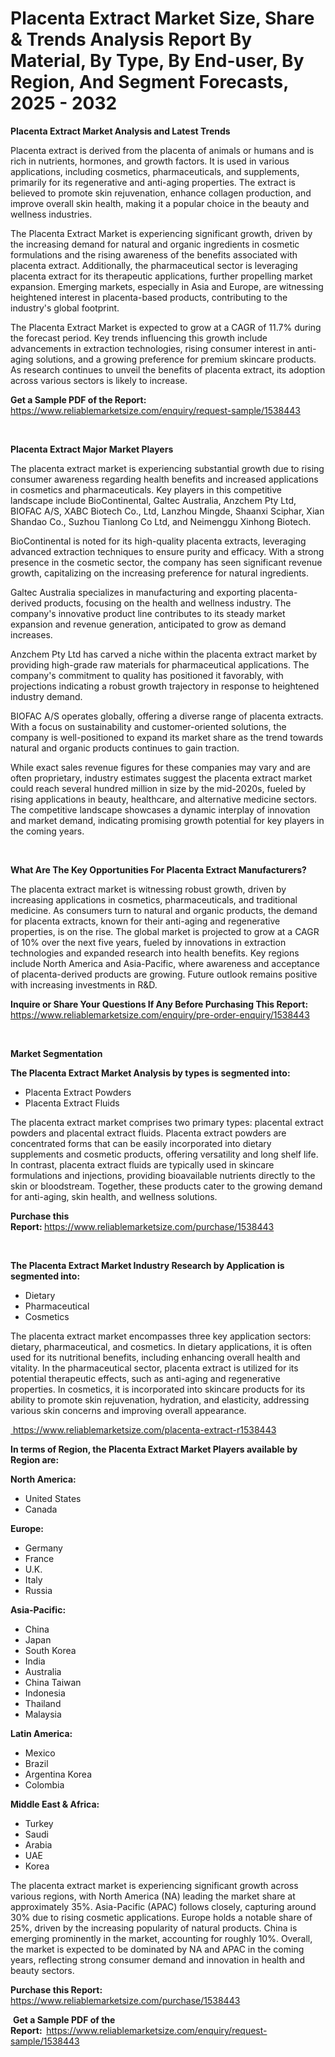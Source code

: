 <p><h1>Placenta Extract Market Size, Share & Trends Analysis Report By Material, By Type, By End-user, By Region, And Segment Forecasts, 2025 - 2032</h1></p><p><strong>Placenta Extract Market Analysis and Latest Trends</strong></p>
<p><p>Placenta extract is derived from the placenta of animals or humans and is rich in nutrients, hormones, and growth factors. It is used in various applications, including cosmetics, pharmaceuticals, and supplements, primarily for its regenerative and anti-aging properties. The extract is believed to promote skin rejuvenation, enhance collagen production, and improve overall skin health, making it a popular choice in the beauty and wellness industries.</p><p>The Placenta Extract Market is experiencing significant growth, driven by the increasing demand for natural and organic ingredients in cosmetic formulations and the rising awareness of the benefits associated with placenta extract. Additionally, the pharmaceutical sector is leveraging placenta extract for its therapeutic applications, further propelling market expansion. Emerging markets, especially in Asia and Europe, are witnessing heightened interest in placenta-based products, contributing to the industry's global footprint.</p><p>The Placenta Extract Market is expected to grow at a CAGR of 11.7% during the forecast period. Key trends influencing this growth include advancements in extraction technologies, rising consumer interest in anti-aging solutions, and a growing preference for premium skincare products. As research continues to unveil the benefits of placenta extract, its adoption across various sectors is likely to increase.</p></p>
<p><strong>Get a Sample PDF of the Report:&nbsp;</strong> <a href="https://www.reliablemarketsize.com/enquiry/request-sample/1538443?utm_campaign=2640&utm_medium=2&utm_source=Github&utm_content=ia&utm_term=19042025&utm_id=placenta-extract">https://www.reliablemarketsize.com/enquiry/request-sample/1538443</a></p>
<p>&nbsp;</p>
<p><strong>Placenta Extract Major Market Players</strong></p>
<p><p>The placenta extract market is experiencing substantial growth due to rising consumer awareness regarding health benefits and increased applications in cosmetics and pharmaceuticals. Key players in this competitive landscape include BioContinental, Galtec Australia, Anzchem Pty Ltd, BIOFAC A/S, XABC Biotech Co., Ltd, Lanzhou Mingde, Shaanxi Sciphar, Xian Shandao Co., Suzhou Tianlong Co Ltd, and Neimenggu Xinhong Biotech.</p><p>BioContinental is noted for its high-quality placenta extracts, leveraging advanced extraction techniques to ensure purity and efficacy. With a strong presence in the cosmetic sector, the company has seen significant revenue growth, capitalizing on the increasing preference for natural ingredients. </p><p>Galtec Australia specializes in manufacturing and exporting placenta-derived products, focusing on the health and wellness industry. The company's innovative product line contributes to its steady market expansion and revenue generation, anticipated to grow as demand increases.</p><p>Anzchem Pty Ltd has carved a niche within the placenta extract market by providing high-grade raw materials for pharmaceutical applications. The company's commitment to quality has positioned it favorably, with projections indicating a robust growth trajectory in response to heightened industry demand.</p><p>BIOFAC A/S operates globally, offering a diverse range of placenta extracts. With a focus on sustainability and customer-oriented solutions, the company is well-positioned to expand its market share as the trend towards natural and organic products continues to gain traction.</p><p>While exact sales revenue figures for these companies may vary and are often proprietary, industry estimates suggest the placenta extract market could reach several hundred million in size by the mid-2020s, fueled by rising applications in beauty, healthcare, and alternative medicine sectors. The competitive landscape showcases a dynamic interplay of innovation and market demand, indicating promising growth potential for key players in the coming years.</p></p>
<p>&nbsp;</p>
<p><strong>What Are The Key Opportunities For Placenta Extract Manufacturers?</strong></p>
<p><p>The placenta extract market is witnessing robust growth, driven by increasing applications in cosmetics, pharmaceuticals, and traditional medicine. As consumers turn to natural and organic products, the demand for placenta extracts, known for their anti-aging and regenerative properties, is on the rise. The global market is projected to grow at a CAGR of 10% over the next five years, fueled by innovations in extraction technologies and expanded research into health benefits. Key regions include North America and Asia-Pacific, where awareness and acceptance of placenta-derived products are growing. Future outlook remains positive with increasing investments in R&D.</p></p>
<p><strong>Inquire or Share Your Questions If Any Before Purchasing This Report:</strong> <a href="https://www.reliablemarketsize.com/enquiry/pre-order-enquiry/1538443?utm_campaign=2640&utm_medium=2&utm_source=Github&utm_content=ia&utm_term=19042025&utm_id=placenta-extract">https://www.reliablemarketsize.com/enquiry/pre-order-enquiry/1538443</a></p>
<p>&nbsp;</p>
<p><strong>Market Segmentation</strong></p>
<p><strong>The Placenta Extract Market Analysis by types is segmented into:</strong></p>
<p><ul><li>Placenta Extract Powders</li><li>Placenta Extract Fluids</li></ul></p>
<p><p>The placenta extract market comprises two primary types: placental extract powders and placental extract fluids. Placenta extract powders are concentrated forms that can be easily incorporated into dietary supplements and cosmetic products, offering versatility and long shelf life. In contrast, placenta extract fluids are typically used in skincare formulations and injections, providing bioavailable nutrients directly to the skin or bloodstream. Together, these products cater to the growing demand for anti-aging, skin health, and wellness solutions.</p></p>
<p><strong>Purchase this Report:&nbsp;</strong><a href="https://www.reliablemarketsize.com/purchase/1538443?utm_campaign=2640&utm_medium=2&utm_source=Github&utm_content=ia&utm_term=19042025&utm_id=placenta-extract">https://www.reliablemarketsize.com/purchase/1538443</a></p>
<p>&nbsp;</p>
<p><strong>The Placenta Extract Market Industry Research by Application is segmented into:</strong></p>
<p><ul><li>Dietary</li><li>Pharmaceutical</li><li>Cosmetics</li></ul></p>
<p><p>The placenta extract market encompasses three key application sectors: dietary, pharmaceutical, and cosmetics. In dietary applications, it is often used for its nutritional benefits, including enhancing overall health and vitality. In the pharmaceutical sector, placenta extract is utilized for its potential therapeutic effects, such as anti-aging and regenerative properties. In cosmetics, it is incorporated into skincare products for its ability to promote skin rejuvenation, hydration, and elasticity, addressing various skin concerns and improving overall appearance.</p></p>
<p><a href="https://www.reliablemarketsize.com/placenta-extract-r1538443?utm_campaign=2640&utm_medium=2&utm_source=Github&utm_content=ia&utm_term=19042025&utm_id=placenta-extract">&nbsp;https://www.reliablemarketsize.com/placenta-extract-r1538443</a></p>
<p><strong>In terms of Region, the Placenta Extract Market Players available by Region are:</strong></p>
<p>
    <p> <strong> North America: </strong>
        <ul>
            <li>United States</li>
            <li>Canada</li>
        </ul>
        </p> 
    <p> <strong> Europe: </strong>
        <ul>
            <li>Germany</li>
            <li>France</li>
            <li>U.K.</li>
            <li>Italy</li>
            <li>Russia</li>
        </ul>
        </p> 
    <p> <strong> Asia-Pacific: </strong>
        <ul>
            <li>China</li>
            <li>Japan</li>
            <li>South Korea</li>
            <li>India</li>
            <li>Australia</li>
            <li>China Taiwan</li>
            <li>Indonesia</li>
            <li>Thailand</li>
            <li>Malaysia</li>
        </ul>
        </p> 
    <p> <strong> Latin America: </strong>
        <ul>
            <li>Mexico</li>
            <li>Brazil</li>
            <li>Argentina Korea</li>
            <li>Colombia</li>
        </ul>
        </p> 
    <p> <strong> Middle East & Africa: </strong>
        <ul>
            <li>Turkey</li>
            <li>Saudi</li>
            <li>Arabia</li>
            <li>UAE</li>
            <li>Korea</li>
        </ul>
    </p>
    </p>
<p><p>The placenta extract market is experiencing significant growth across various regions, with North America (NA) leading the market share at approximately 35%. Asia-Pacific (APAC) follows closely, capturing around 30% due to rising cosmetic applications. Europe holds a notable share of 25%, driven by the increasing popularity of natural products. China is emerging prominently in the market, accounting for roughly 10%. Overall, the market is expected to be dominated by NA and APAC in the coming years, reflecting strong consumer demand and innovation in health and beauty sectors.</p></p>
<p><strong>Purchase this Report: </strong><a href="https://www.reliablemarketsize.com/purchase/1538443?utm_campaign=2640&utm_medium=2&utm_source=Github&utm_content=ia&utm_term=19042025&utm_id=placenta-extract">https://www.reliablemarketsize.com/purchase/1538443</a></p>
<p>&nbsp;<strong>Get a Sample PDF of the Report:&nbsp;&nbsp;</strong><a href="https://www.reliablemarketsize.com/enquiry/request-sample/1538443?utm_campaign=2640&utm_medium=2&utm_source=Github&utm_content=ia&utm_term=19042025&utm_id=placenta-extract">https://www.reliablemarketsize.com/enquiry/request-sample/1538443</a></p>
<p><strong></strong></p>
<p><p></p><p></p><p></p></p>